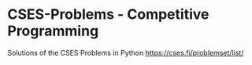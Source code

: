 # CSES-Problems - Competitive Programming
Solutions of the CSES Problems in Python
https://cses.fi/problemset/list/
